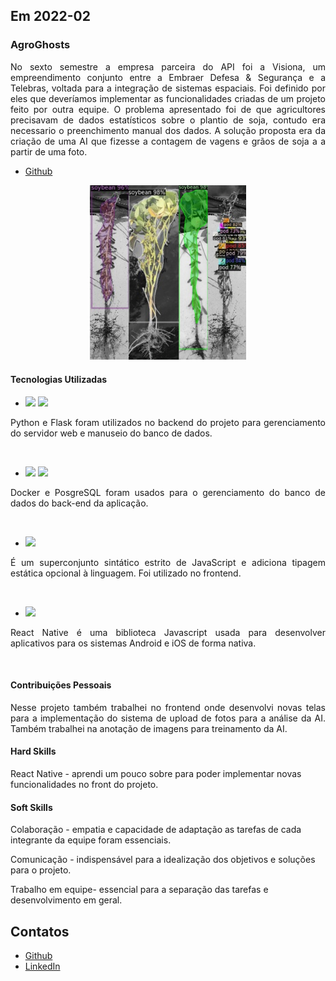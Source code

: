 
## Em 2022-02

### AgroGhosts
<p align="justify">No sexto semestre a empresa parceira do API foi a Visiona, um empreendimento conjunto entre a Embraer Defesa & Segurança e a Telebras, voltada para a integração de sistemas espaciais. Foi definido por eles que deveríamos implementar as funcionalidades criadas de um projeto feito por outra equipe. O problema apresentado foi de que agricultores precisavam de dados estatísticos sobre o plantio de soja, contudo era necessario o preenchimento manual dos dados. A solução proposta era da criação de uma AI que fizesse a contagem de vagens e grãos de soja a a partir de uma foto.</p>

- [Github](https://github.com/Agroghosts/eSoja#readme) <br>

<div align="center">
  <img src="https://github.com/levizoca/Portfolio/blob/2022-02/Imagens/amostra.png" width="250" hspace="5"/>
</div>

#### Tecnologias Utilizadas
- <img src="https://img.shields.io/badge/Python-3776AB?style=for-the-badge&logo=python&logoColor=white"/> <img src="https://img.shields.io/badge/Flask-000000?style=for-the-badge&logo=flask&logoColor=white"/>
<p align="justify"> Python e Flask foram utilizados no backend do projeto para gerenciamento do servidor web e manuseio do banco de dados.</p><br>

- <img src="https://img.shields.io/badge/PostgreSQL-316192?style=for-the-badge&logo=postgresql&logoColor=white"/> <img src="https://img.shields.io/badge/Docker-2496ED?style=for-the-badge&logo=docker&logoColor=white"/>
<p align="justify"> Docker e PosgreSQL foram usados para o gerenciamento do banco de dados do back-end da aplicação.</p><br>

- <img src="https://img.shields.io/badge/TypeScript-007ACC?style=for-the-badge&logo=typescript&logoColor=white"/>
<p align="justify"> É um superconjunto sintático estrito de JavaScript e adiciona tipagem estática opcional à linguagem. Foi utilizado no frontend.</p><br>

- <img src="https://img.shields.io/badge/React_Native-20232A?style=for-the-badge&logo=react&logoColor=61DAFB"/>
<p align="justify"> React Native é uma biblioteca Javascript usada para desenvolver aplicativos para os sistemas Android e iOS de forma nativa.</p><br>

#### Contribuições Pessoais
<p align="justify"> Nesse projeto também trabalhei no frontend onde desenvolvi novas telas para a implementação do sistema de upload de fotos para a análise da AI.
  Também trabalhei na anotação de imagens para treinamento da AI.
</p>
  
#### Hard Skills
React Native - aprendi um pouco sobre para poder implementar novas funcionalidades no front do projeto.

#### Soft Skills
Colaboração - empatia e capacidade de adaptação as tarefas de cada integrante da equipe foram essenciais.

Comunicação - indispensável para a idealização dos objetivos e soluções para o projeto.

Trabalho em equipe- essencial para a separação das tarefas e desenvolvimento em geral.

## Contatos
* [Github](https://github.com/levizoca)
* [LinkedIn](https://www.linkedin.com/in/levi-motta-5001a2173/)
